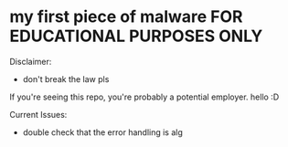 # my first piece of malware FOR EDUCATIONAL PURPOSES ONLY


Disclaimer:
* don't break the law pls

If you're seeing this repo, you're probably a potential employer. hello :D

Current Issues:
* double check that the error handling is alg